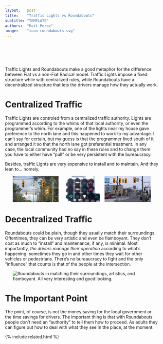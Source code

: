 ```yaml
---
layout:   post
title:    "Traffic Lights vs Roundabouts"
subtitle: "TEMPLATE"
authors:  "Matt Perez"
image:    "icon-roundabouts.svg"
---
```


<div style="display:none;">
 <p>Traffic Lights and Roundabouts make a good metaphor for the difference between <span class='_paradigm'>Fiat</span> vs a non-<span class='_paradigm'>Fiat</span> <span class='_paradigm'>Radical</span> model.</p>
</div>

<h1>&nbsp;</h1>
 <p>Traffic Lights and Roundabouts make a good metaphor for the difference between <span class='_paradigm'>Fiat</span> vs a non-<span class='_paradigm'>Fiat</span> <span class='_paradigm'>Radical</span> model. Traffic Lights impose a fixed structure while with centralized rules, while Roundabouts have a decentralized structure that lets the drivers manage how they actually work.</p>

 <h1>Centralized Traffic</h1>
  <p>Traffic Lights are controled from a centralized traffic authority. Lights are programmed according to the whims of that local authority, or even the programmer&rsquo;s whim. For example, one of the lights near my house gave preference to the north lane and this happened to work to my advantage. I can&rsquo;t say for certain, but my guess is that the programmer lived south of it and arranged it so that the north lane got preferential treatment. In any case, the local community had no say in these rules and to change them you have to either have &ldquo;pull&rdquo; or be very persistent with the bureaucracy.</p>
  <p>Besides, traffic Lights are very expensive to install and to maintain. And they lean to&hellip; homely.</p>
  <div class=_center>
   <img
    src="/assets/img/pic-traffic-lights.svg"
    style="display:block; margin:0 auto; "
    alt="Traffic lights hanging from power cables in the US, Europe, and Mexico: all pretty ugly."
    width="90%">
  </div>

 <h1>Decentralized Traffic</h1>
  <p>Roundabouts could be plain, though they usually match their surroundings. Oftentimes, they can be very artistic and even be flamboyant. They don&rsquo;t cost as much to &ldquo;install&rdquo; and maintenance, if any, is minimal. Most importantly, <em>the drivers manage their operation</em> according to what&rsquo;s happening: sometimes they go in and other times they wait for other vehicles or pedestrians. There&rsquo;s no bureaucracy to fight and the only &ldquo;influence&rdquo; that counts is that of the people at the intersection.</p>
  <div class=_center>
   <img
    src="/assets/img/pic-roundabouts.svg"
    style="display:block; margin:0 auto; "
    alt="Roundabouts in matching their surroundings, artistics, and flamboyant. All very interesting and good looking."
    width="90%" >
  </div>

 <h1>The Important Point</h1>
  <p>The point, of course, is not the money saving for the local government or the time savings for drivers. The important thing is that with Roundabouts people don&rsquo;t need an &ldquo;authority&rdquo; to tell them how to proceed. As adults they can figure out how to deal with what they see in the place, at the moment.</p>

{% include related.html %}
